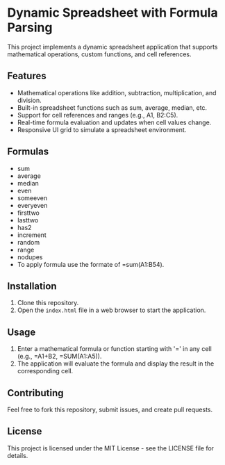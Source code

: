 # Dynamic Spreadsheet with Formula Parsing

This project implements a dynamic spreadsheet application that supports mathematical operations, custom functions, and cell references.

## Features
- Mathematical operations like addition, subtraction, multiplication, and division.
- Built-in spreadsheet functions such as sum, average, median, etc.
- Support for cell references and ranges (e.g., A1, B2:C5).
- Real-time formula evaluation and updates when cell values change.
- Responsive UI grid to simulate a spreadsheet environment.
  
## Formulas
   - sum
   - average
   - median
   - even
   - someeven
   - everyeven
   - firsttwo
   - lasttwo
   - has2
   - increment
   - random
   - range
   - nodupes
   - To apply formula use the formate of =sum(A1:B54).
   
## Installation
1. Clone this repository.
2. Open the `index.html` file in a web browser to start the application.

## Usage
1. Enter a mathematical formula or function starting with '=' in any cell (e.g., =A1+B2, =SUM(A1:A5)).
2. The application will evaluate the formula and display the result in the corresponding cell.

## Contributing
Feel free to fork this repository, submit issues, and create pull requests.

## License
This project is licensed under the MIT License - see the LICENSE file for details.
